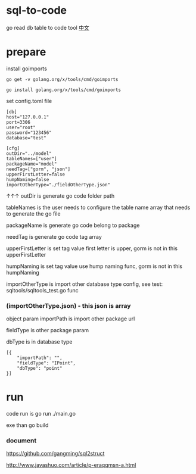 # sql-to-code
go read db table to code tool [中文](https://github.com/miacio/sql-to-code/blob/master/README_ZH.md)

# prepare
install goimports
```
go get -v golang.org/x/tools/cmd/goimports

go install golang.org/x/tools/cmd/goimports
```

set config.toml file
```
[db]
host="127.0.0.1"
port=3306
user="root"
password="123456"
database="test"

[cfg]
outDir="../model"
tableNames=["user"]
packageName="model"
needTag=["gorm", "json"]
upperFirstLetter=false
humpNaming=false
importOtherType="./fieldOtherType.json"
```

↑↑↑
outDir is generate go code folder path

tableNames is the user needs to configure the table name array that needs to generate the go file

packageName is generate go code belong to package

needTag is generate go code tag array

upperFirstLetter is set tag value first letter is upper, gorm is not in this upperFirstLetter

humpNaming is set tag value use hump naming func, gorm is not in this humpNaming

importOtherType is import other database type config, see test: sqltools/sqltools_test.go func

### (importOtherType.json) - this json is array

object param importPath is import other package url

fieldType is other package param

dbType is in database type

```
[{
    "importPath": "",
    "fieldType": "IPoint",
    "dbType": "point"
}]
```

# run
code run is go run ./main.go

exe than go build

### document
https://github.com/gangming/sql2struct

http://www.javashuo.com/article/p-eraqqmsn-a.html